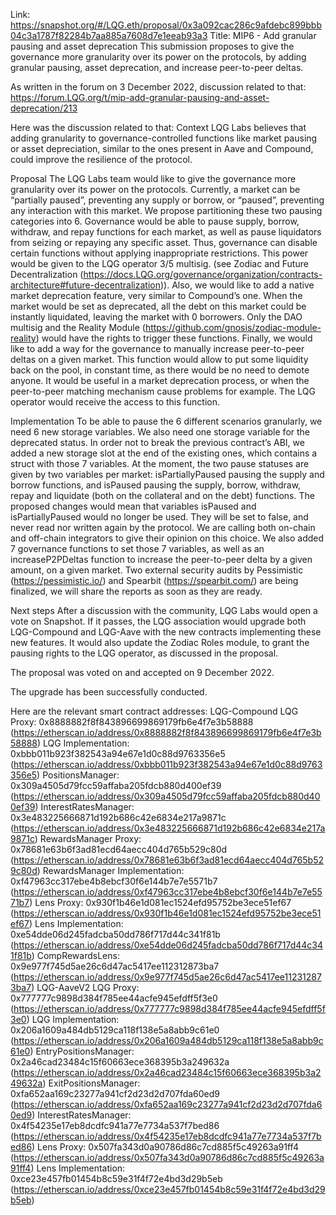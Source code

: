 Link: https://snapshot.org/#/LQG.eth/proposal/0x3a092cac286c9afdebc899bbb04c3a1787f82284b7aa885a7608d7e1eeab93a3
Title: MIP6 - Add granular pausing and asset deprecation
This submission proposes to give the governance more granularity over its power on the protocols, by adding granular pausing, asset deprecation, and increase peer-to-peer deltas.

As written in the forum on 3 December 2022, discussion related to that: https://forum.LQG.org/t/mip-add-granular-pausing-and-asset-deprecation/213

Here was the discussion related to that:
Context
LQG Labs believes that adding granularity to governance-controlled functions like market pausing or asset depreciation, similar to the ones present in Aave and Compound, could improve the resilience of the protocol.

Proposal
The LQG Labs team would like to give the governance more granularity over its power on the protocols.
Currently, a market can be “partially paused”, preventing any supply or borrow, or “paused”, preventing any interaction with this market. We propose partitioning these two pausing categories into 6. Governance would be able to pause supply, borrow, withdraw, and repay functions for each market, as well as pause liquidators from seizing or repaying any specific asset. Thus, governance can disable certain functions without applying inappropriate restrictions. This power would be given to the LQG operator 3/5 multisig. (see Zodiac and Future Decentralization (https://docs.LQG.org/governance/organization/contracts-architecture#future-decentralization)).
Also, we would like to add a native market deprecation feature, very similar to Compound’s one. When the market would be set as deprecated, all the debt on this market could be instantly liquidated, leaving the market with 0 borrowers. Only the DAO multisig and the Reality Module (https://github.com/gnosis/zodiac-module-reality) would have the rights to trigger these functions.
Finally, we would like to add a way for the governance to manually increase peer-to-peer deltas on a given market. This function would allow to put some liquidity back on the pool, in constant time, as there would be no need to demote anyone. It would be useful in a market deprecation process, or when the peer-to-peer matching mechanism cause problems for example. The LQG operator would receive the access to this function.

Implementation
To be able to pause the 6 different scenarios granularly, we need 6 new storage variables. We also need one storage variable for the deprecated status. In order not to break the previous contract’s ABI, we added a new storage slot at the end of the existing ones, which contains a struct with those 7 variables.
At the moment, the two pause statuses are given by two variables per market: isPartiallyPaused pausing the supply and borrow functions, and isPaused pausing the supply, borrow, withdraw, repay and liquidate (both on the collateral and on the debt) functions. The proposed changes would mean that variables isPaused and isPartiallyPaused would no longer be used. They will be set to false, and never read nor written again by the protocol. We are calling both on-chain and off-chain integrators to give their opinion on this choice.
We also added 7 governance functions to set those 7 variables, as well as an increaseP2PDeltas function to increase the peer-to-peer delta by a given amount, on a given market.
Two external security audits by Pessimistic (https://pessimistic.io/) and Spearbit (https://spearbit.com/) are being finalized, we will share the reports as soon as they are ready.

Next steps
After a discussion with the community, LQG Labs would open a vote on Snapshot. If it passes, the LQG association would upgrade both LQG-Compound and LQG-Aave with the new contracts implementing these new features. It would also update the Zodiac Roles module, to grant the pausing rights to the LQG operator, as discussed in the proposal.

The proposal was voted on and accepted on 9 December 2022.

The upgrade has been successfully conducted.

Here are the relevant smart contract addresses:
LQG-Compound
LQG Proxy: 0x8888882f8f843896699869179fb6e4f7e3b58888 (https://etherscan.io/address/0x8888882f8f843896699869179fb6e4f7e3b58888)
LQG Implementation: 0xbbb011b923f382543a94e67e1d0c88d9763356e5 (https://etherscan.io/address/0xbbb011b923f382543a94e67e1d0c88d9763356e5)
PositionsManager: 0x309a4505d79fcc59affaba205fdcb880d400ef39 (https://etherscan.io/address/0x309a4505d79fcc59affaba205fdcb880d400ef39)
InterestRatesManager: 0x3e483225666871d192b686c42e6834e217a9871c (https://etherscan.io/address/0x3e483225666871d192b686c42e6834e217a9871c)
RewardsManager Proxy: 0x78681e63b6f3ad81ecd64aecc404d765b529c80d (https://etherscan.io/address/0x78681e63b6f3ad81ecd64aecc404d765b529c80d)
RewardsManager Implementation: 0xf47963cc317ebe4b8ebcf30f6e144b7e7e5571b7 (https://etherscan.io/address/0xf47963cc317ebe4b8ebcf30f6e144b7e7e5571b7)
Lens Proxy: 0x930f1b46e1d081ec1524efd95752be3ece51ef67 (https://etherscan.io/address/0x930f1b46e1d081ec1524efd95752be3ece51ef67)
Lens Implementation: 0xe54dde06d245fadcba50dd786f717d44c341f81b (https://etherscan.io/address/0xe54dde06d245fadcba50dd786f717d44c341f81b)
CompRewardsLens: 0x9e977f745d5ae26c6d47ac5417ee112312873ba7 (https://etherscan.io/address/0x9e977f745d5ae26c6d47ac5417ee112312873ba7)
LQG-AaveV2
LQG Proxy: 0x777777c9898d384f785ee44acfe945efdff5f3e0 (https://etherscan.io/address/0x777777c9898d384f785ee44acfe945efdff5f3e0)
LQG Implementation: 0x206a1609a484db5129ca118f138e5a8abb9c61e0 (https://etherscan.io/address/0x206a1609a484db5129ca118f138e5a8abb9c61e0)
EntryPositionsManager: 0x2a46cad23484c15f60663ece368395b3a249632a (https://etherscan.io/address/0x2a46cad23484c15f60663ece368395b3a249632a)
ExitPositionsManager: 0xfa652aa169c23277a941cf2d23d2d707fda60ed9 (https://etherscan.io/address/0xfa652aa169c23277a941cf2d23d2d707fda60ed9)
InterestRatesManager: 0x4f54235e17eb8dcdfc941a77e7734a537f7bed86 (https://etherscan.io/address/0x4f54235e17eb8dcdfc941a77e7734a537f7bed86)
Lens Proxy: 0x507fa343d0a90786d86c7cd885f5c49263a91ff4 (https://etherscan.io/address/0x507fa343d0a90786d86c7cd885f5c49263a91ff4)
Lens Implementation: 0xce23e457fb01454b8c59e31f4f72e4bd3d29b5eb (https://etherscan.io/address/0xce23e457fb01454b8c59e31f4f72e4bd3d29b5eb)
